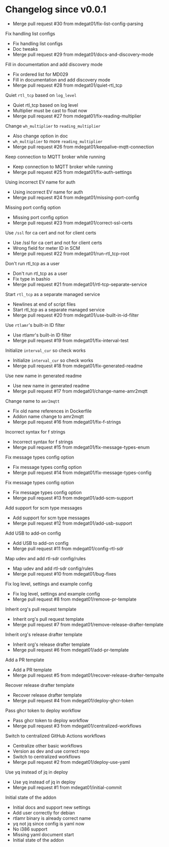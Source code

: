 # Changelog since v0.0.1
- Merge pull request #30 from mdegat01/fix-list-config-parsing

Fix handling list configs 
- Fix handling list configs 
- Doc tweaks 
- Merge pull request #29 from mdegat01/docs-and-discovery-mode

Fill in documentation and add discovery mode 
- Fix ordered list for MD029 
- Fill in documentation and add discovery mode 
- Merge pull request #28 from mdegat01/quiet-rtl_tcp

Quiet `rtl_tcp` based on `log_level` 
- Quiet rtl_tcp based on log level 
- Multiplier must be cast to float now 
- Merge pull request #27 from mdegat01/fix-reading-multiplier

Change `wh_multiplier` to `reading_multiplier` 
- Also change option in doc 
- `wh_multiplier` to more `reading_multiplier` 
- Merge pull request #26 from mdegat01/keepalive-mqtt-connection

Keep connection to MQTT broker while running 
- Keep connection to MQTT broker while running 
- Merge pull request #25 from mdegat01/fix-auth-settings

Using incorrect EV name for auth 
- Using incorrect EV name for auth 
- Merge pull request #24 from mdegat01/missing-port-config

Missing port config option 
- Missing port config option 
- Merge pull request #23 from mdegat01/correct-ssl-certs

Use `/ssl` for ca cert and not for client certs 
- Use /ssl for ca cert and not for client certs 
- Wrong field for meter ID in SCM 
- Merge pull request #22 from mdegat01/run-rtl_tcp-root

Don't run rtl_tcp as a user 
- Don't run rtl_tcp as a user 
- Fix type in bashio 
- Merge pull request #21 from mdegat01/rtl-tcp-separate-service

Start `rtl_tcp` as a separate managed service 
- Newlines at end of script files 
- Start rtl_tcp as a separate managed service 
- Merge pull request #20 from mdegat01/use-built-in-id-filter

Use `rtlamr`'s built-in ID filter 
- Use rtlamr's built-in ID filter 
- Merge pull request #19 from mdegat01/fix-interval-test

Initialize `interval_cur` so check works 
- Initialize `interval_cur` so check works 
- Merge pull request #18 from mdegat01/fix-generated-readme

Use new name in generated readme 
- Use new name in generated readme 
- Merge pull request #17 from mdegat01/change-name-amr2mqtt

Change name to `amr2mqtt` 
- Fix old name references in Dockerfile 
- Addon name change to amr2mqtt 
- Merge pull request #16 from mdegat01/fix-f-strings

Incorrect syntax for f strings 
- Incorrect syntax for f strings 
- Merge pull request #15 from mdegat01/fix-message-types-enum

Fix message types config option 
- Fix message types config option 
- Merge pull request #14 from mdegat01/fix-message-types-config

Fix message types config option 
- Fix message types config option 
- Merge pull request #13 from mdegat01/add-scm-support

Add support for scm type messages 
- Add support for scm type messages 
- Merge pull request #12 from mdegat01/add-usb-support

Add USB to add-on config 
- Add USB to add-on config 
- Merge pull request #11 from mdegat01/config-rtl-sdr

Map udev and add rtl-sdr config/rules 
- Map udev and add rtl-sdr config/rules 
- Merge pull request #10 from mdegat01/bug-fixes

Fix log level, settings and example config 
- Fix log level, settings and example config 
- Merge pull request #8 from mdegat01/remove-pr-template

Inherit org's pull request template 
- Inherit org's pull request template 
- Merge pull request #7 from mdegat01/remove-release-drafter-template

Inherit org's release drafter template 
- Inherit org's release drafter template 
- Merge pull request #6 from mdegat01/add-pr-template

Add a PR template 
- Add a PR template 
- Merge pull request #5 from mdegat01/recover-release-drafter-tempalte

Recover release drafter template 
- Recover release drafter template 
- Merge pull request #4 from mdegat01/deploy-ghcr-token

Pass ghcr token to deploy workflow 
- Pass ghcr token to deploy workflow 
- Merge pull request #3 from mdegat01/centralized-workflows

Switch to centralized GitHub Actions workflows 
- Centralize other basic workflows 
- Version as dev and use correct repo 
- Switch to centralized workflows 
- Merge pull request #2 from mdegat01/deploy-use-yaml

Use yq instead of jq in deploy 
- Use yq instead of jq in deploy 
- Merge pull request #1 from mdegat01/initial-commit

Initial state of the addon 
- Initial docs and support new settings 
- Add user correctly for debian 
- rtlamr binary is already correct name 
- yq not jq since config is yaml now 
- No i386 support 
- Missing yaml document start 
- Initial state of the addon 
